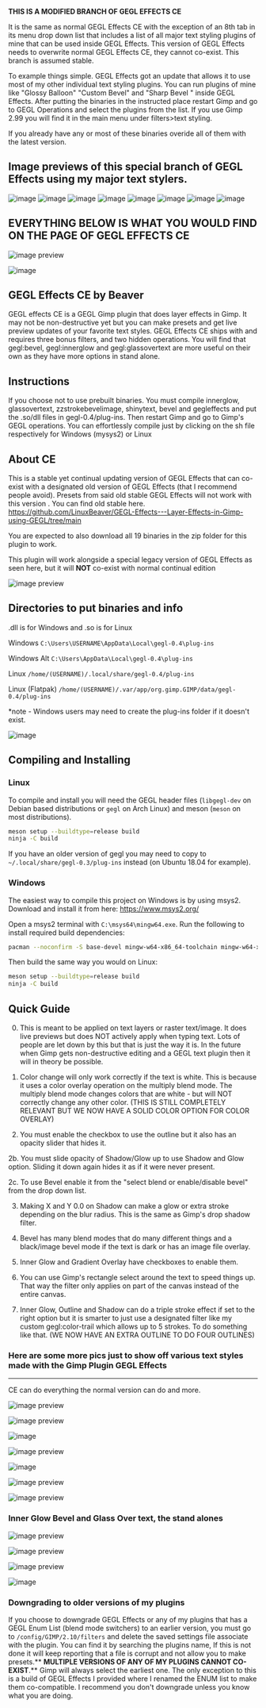 **THIS IS A MODIFIED BRANCH OF GEGL EFFECTS CE** 

It is the same as normal GEGL Effects CE with the exception of an 8th tab in its menu drop down list that includes a list of all major text styling plugins of mine that can be used inside GEGL Effects. This version of GEGL Effects needs to overwrite normal GEGL Effects CE, they cannot co-exist. This branch is assumed stable. 

To example things simple. GEGL Effects got an update that allows it to use most of my other individual text styling plugins. You can run plugins of mine like "Glossy Balloon" "Custom Bevel" and "Sharp Bevel " inside GEGL Effects.  After putting the binaries in the instructed place restart Gimp and go to GEGL Operations and select the plugins from the list. If you use Gimp 2.99 you will find it in the main menu under filters>text styling.

If you already have any or most of these binaries overide all of them with the latest version.

## Image previews of this special branch of GEGL Effects using my major text stylers.
![image](https://github.com/LinuxBeaver/GEGL-Effects---Layer-Effects-in-Gimp-using-GEGL/assets/78667207/ad8df18b-a116-4984-b18c-9c0124328e44)
![image](https://github.com/LinuxBeaver/GEGL-Effects---Layer-Effects-in-Gimp-using-GEGL/assets/78667207/45a13adb-d4b7-4af8-9d8f-5c334db37453)
![image](https://github.com/LinuxBeaver/GEGL-Effects---Layer-Effects-in-Gimp-using-GEGL/assets/78667207/8fbde507-b0c7-4d8b-b79f-0adb6b721f77)
![image](https://github.com/LinuxBeaver/GEGL-Effects---Layer-Effects-in-Gimp-using-GEGL/assets/78667207/9a28c803-459a-4ef5-b999-c90b6745d7b9)
![image](https://github.com/LinuxBeaver/GEGL-Effects---Layer-Effects-in-Gimp-using-GEGL/assets/78667207/73c1392e-6d3f-4f3a-b328-3ed4bd916953)
![image](https://github.com/LinuxBeaver/GEGL-Effects---Layer-Effects-in-Gimp-using-GEGL/assets/78667207/fbe71ca3-536e-46bb-a4da-af65c105a1d3)
![image](https://github.com/LinuxBeaver/GEGL-Effects---Layer-Effects-in-Gimp-using-GEGL/assets/78667207/10e87a77-622c-433f-b3bf-d1fe299fbc77)
![image](https://github.com/LinuxBeaver/GEGL-Effects---Layer-Effects-in-Gimp-using-GEGL/assets/78667207/636834c7-0932-4259-a880-151eb38a0e51)


## EVERYTHING BELOW IS WHAT YOU WOULD FIND ON THE PAGE OF GEGL EFFECTS CE

![image preview](/Image_previews/changes_GEGL_Effects_continual.png  )

![image](https://github.com/LinuxBeaver/GEGL-Effects---Layer-Effects-in-Gimp-using-GEGL/assets/78667207/c6874a65-d761-4994-96a4-2e46b996b07a)


## GEGL Effects CE by Beaver

GEGL effects CE is a GEGL Gimp plugin that does layer effects in Gimp. It may not be non-destructive yet but you can make presets and get live preview updates of your favorite text styles. GEGL Effects CE ships with and requires three bonus filters, and two hidden operations. You will find that gegl:bevel, gegl:innerglow and gegl:glassovertext are more useful on their own as they have more options in stand alone. 

## Instructions 

If you choose not to use prebuilt binaries. You must compile innerglow, glassovertext, zzstrokebevelimage, shinytext, bevel and gegleffects and put the .so/dll files in gegl-0.4/plug-ins. Then restart Gimp and go to Gimp's GEGL operations. You can effortlessly compile just by clicking on the sh file respectively for Windows (mysys2) or Linux


## About CE

This is a stable yet continual updating version of GEGL Effects that can co-exist with a designated old version of GEGL Effects (that I recommend people avoid). Presets from said old stable GEGL Effects will not work with this version .  You can find old stable here. https://github.com/LinuxBeaver/GEGL-Effects---Layer-Effects-in-Gimp-using-GEGL/tree/main


You are expected to also download all 19 binaries in the zip folder for this plugin to work.

This plugin will work alongside a special legacy version of GEGL Effects as seen here, but it will **NOT** co-exist with normal continual edition

![image preview](coexisting_plugins.jpg  )


## Directories to put binaries and info

.dll is for Windows and .so is for Linux

Windows `C:\Users\USERNAME\AppData\Local\gegl-0.4\plug-ins`

Windows Alt `C:\Users\AppData\Local\gegl-0.4\plug-ins`

Linux `/home/(USERNAME)/.local/share/gegl-0.4/plug-ins`

Linux (Flatpak) `/home/(USERNAME)/.var/app/org.gimp.GIMP/data/gegl-0.4/plug-ins`


*note - Windows users may need to create the plug-ins folder if it doesn't exist.

![image](https://github.com/LinuxBeaver/GEGL-Effects---Layer-Effects-in-Gimp-using-GEGL/assets/78667207/c1803c39-c55c-4c5c-8084-fcb01f29adf2)



## Compiling and Installing

### Linux

To compile and install you will need the GEGL header files (`libgegl-dev` on
Debian based distributions or `gegl` on Arch Linux) and meson (`meson` on
most distributions).

```bash
meson setup --buildtype=release build
ninja -C build

```

If you have an older version of gegl you may need to copy to `~/.local/share/gegl-0.3/plug-ins`
instead (on Ubuntu 18.04 for example).

### Windows

The easiest way to compile this project on Windows is by using msys2.  Download
and install it from here: https://www.msys2.org/

Open a msys2 terminal with `C:\msys64\mingw64.exe`.  Run the following to
install required build dependencies:

```bash
pacman --noconfirm -S base-devel mingw-w64-x86_64-toolchain mingw-w64-x86_64-meson mingw-w64-x86_64-gegl
```

Then build the same way you would on Linux:

```bash
meson setup --buildtype=release build
ninja -C build
```

## Quick Guide 
0. This is meant to be applied on text layers or raster text/image. It does live previews but does NOT actively apply when typing text.  Lots of people are let down by this but that is just the way it is. In the future when Gimp gets non-destructive editing and a GEGL text plugin then it will in theory be possible. 

1. Color change will only work correctly if the text is white. This is because it uses a color overlay operation on the multiply blend mode. The multiply blend mode changes colors that are white - but will NOT correctly change any other color. (THIS IS STILL COMPLETELY RELEVANT BUT WE NOW HAVE A SOLID COLOR OPTION FOR COLOR OVERLAY)

2. You must enable the checkbox to use the outline but it also has an opacity slider that hides it.

2b. You must slide opacity of Shadow/Glow up to use Shadow and Glow option. Sliding it down again hides it as if it were never present.

2c. To use Bevel enable it from the "select blend or enable/disable bevel" from the drop down list.

3. Making X and Y 0.0 on Shadow can make a glow or extra stroke depending on the blur radius. This is the same as Gimp's drop shadow filter.

4. Bevel has many blend modes that do many different things and a black/image bevel mode if the text is dark or has an image file overlay.

5. Inner Glow and Gradient Overlay have checkboxes to enable them.

6. You can use Gimp's rectangle select around the text to speed things up. That way the filter only applies on part of the canvas instead of the entire canvas.

7. Inner Glow, Outline and Shadow can do a triple stroke effect if set to the right option but it is smarter to just use a designated filter like my custom gegl:color-trail which allows up to 5 strokes. To do something like that. (WE NOW HAVE AN EXTRA OUTLINE TO DO FOUR OUTLINES)

### Here are some more pics just to show off various text styles made with the Gimp Plugin GEGL Effects 
----------------
  CE can do everything the normal version can do and more.

![image preview](/Image_previews/generated_text_style.png  )

![image preview](/Image_previews/changes_continual_color_dodge_bevel.png   )

![image](https://github.com/LinuxBeaver/GEGL-Effects---Layer-Effects-in-Gimp-using-GEGL/assets/78667207/095a8919-05e7-4453-95ed-647e885a1997)


![image preview](/Image_previews/continual_pink.png    )

![image](https://github.com/LinuxBeaver/GEGL-Effects---Layer-Effects-in-Gimp-using-GEGL/assets/78667207/69cacb6a-04e5-4539-b245-1b99857a4403)


![image preview](/Image_previews/flatpak2.png    )

![image preview](/Image_previews/example_preset.png    )



### Inner Glow Bevel and Glass Over text, the stand alones
![image preview](/Image_previews/inner_glow.png    )

![image preview](/Image_previews/innerglow_promo.png    )


![image preview](/Image_previews/bevel.png    )

![image](https://github.com/LinuxBeaver/GEGL-Effects---Layer-Effects-in-Gimp-using-GEGL/assets/78667207/ddb15664-2e4a-4b3a-a5ff-e27d78899e74)

### Downgrading to older versions of my plugins

If you choose to downgrade GEGL Effects or any of my plugins that has a GEGL Enum List (blend mode switchers) to an earlier version, you must go to `/config/GIMP/2.10/filters` and delete the
saved settings file associate with the plugin. You can find it by searching the plugins name,  If this is not done it will keep reporting that a file is corrupt and not allow you to make
presets.** **MULTIPLE VERSIONS OF ANY OF MY PLUGINS CANNOT CO-EXIST**.** Gimp will always select the earliest one.  The only exception to this is a build of GEGL Effects I provided where I renamed the ENUM list to make them co-compatible. I recommend you don't downgrade unless you know what you are doing.


